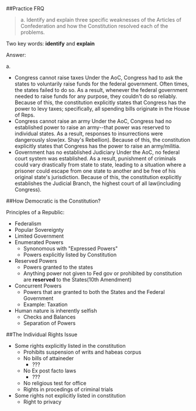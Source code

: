 ##Practice FRQ  
>a. Identify and explain three specific weaknesses of the Articles of Confederation and how the Constitution resolved each of the problems.

Two key words: **identify** and **explain**

Answer:

a.
  * Congress cannot raise taxes Under the AoC, Congress had to ask the states to voluntarily raise funds for the federal government.  Often times, the states failed to do so.  As a result, whenever the federal government needed to raise funds for any purpose, they couldn't do so reliably.  Because of this, the constitution explicitly states that Congress has the power to levy taxes; specifically, all spending bills originate in the House of Reps.
  * Congress cannot raise an army Under the AoC, Congress had no established power to raise an army--that power was reserved to individual states.  As a result, responses to insurrections were dangerously slow(ex. Shay's Rebellion).  Because of this, the constitution explicitly states that Congress has the power to raise an army/militia.
  * Government has no established Judiciary Under the AoC, no federal court system was established.  As a result, punishment of criminals could vary drastically from state to state, leading to a situation where a prisoner could escape from one state to another and be free of his original state's jurisdiction.  Because of this, the constitution explicitly establishes the Judicial Branch, the highest court of all law(including Congress).

##How Democratic is the Constitution?

Principles of a Republic:
  - Federalism
  - Popular Sovereignty
  - Limited Government
  - Enumerated Powers
    * Synonomous with "Expressed Powers"
    * Powers explicitly listed by Constitution
  - Reserved Powers
    * Powers granted to the states
    * Anything power not given to Fed gov or prohibited by constitution are **reserved** to the States(10th Amendment)
  - Concurrent Powers
    * Powers that are granted to both the States and the Federal Government
    * Example: Taxation
  - Human nature is inherently selfish
    * Checks and Balances
    * Separation of Powers

##The Individual Rights Issue
  - Some rights explicitly listed in the constitution
    * Prohibits suspension of writs and habeas corpus
    * No bills of attaineder
      + ???
    * No Ex post facto laws
      + ???
    * No religious test for office
    * Rights in procedings of criminal trials
  - Some rights not explicitly listed in constitution
    * Right to privacy

